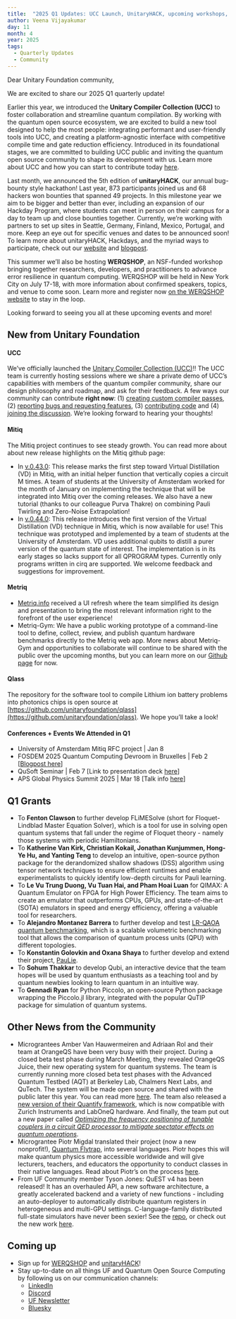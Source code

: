 ```yaml
---
title:  "2025 Q1 Updates: UCC Launch, UnitaryHACK, upcoming workshops, and more"
author: Veena Vijayakumar
day: 11
month: 4
year: 2025
tags: 
  - Quarterly Updates
  - Community
--- 
```


Dear Unitary Foundation community,

We are excited to share our 2025 Q1 quarterly update! 

Earlier this year, we introduced the **Unitary Compiler Collection (UCC)** to foster collaboration and streamline quantum compilation. By working with the quantum open source ecosystem, we are excited to build a new tool designed to help the most people: integrating performant and user-friendly tools into UCC, and creating a platform-agnostic interface with competitive compile time and gate reduction efficiency. Introduced in its foundational stages, we are committed to building UCC public and inviting the quantum open source community to shape its development with us. Learn more about UCC and how you can start to contribute today [here](https://unitary.foundation/posts/2025_ucc_launch_blog/). 

Last month, we announced the 5th edition of **unitaryHACK**, our annual bug-bounty style hackathon! Last year, 873 participants joined us and 68 hackers won bounties that spanned 49 projects. In this milestone year we aim to be bigger and better than ever, including an expansion of our Hackday Program, where students can meet in person on their campus for a day to team up and close bounties together. Currently, we’re working with partners to set up sites in Seattle, Germany, Finland, Mexico, Portugal, and more. Keep an eye out for specific venues and dates to be announced soon! To learn more about unitaryHACK, Hackdays, and the myriad ways to participate, check out our [website](https://unitaryhack.dev/) and [blogpost](https://unitary.foundation/posts/announcing_unitaryhack25/). 

This summer we’ll also be hosting **WERQSHOP**, an NSF-funded workshop bringing together researchers, developers, and practitioners to advance error resilience in quantum computing. WERQSHOP will be held in New York City on July 17-18, with more information about confirmed speakers, topics, and venue to come soon. Learn more and register now [on the WERQSHOP website](https://werq.shop/) to stay in the loop. 

Looking forward to seeing you all at these upcoming events and more! 


## New from Unitary Foundation

#### UCC
We’ve officially launched the [Unitary Compiler Collection (UCC)](https://unitary.foundation/posts/2025_ucc_launch_blog/)!! The UCC team is currently hosting sessions where we share a private demo of UCC’s capabilities with members of the quantum compiler community, share our design philosophy and roadmap, and ask for their feedback. A few ways our community can contribute **right now**: (1) [creating custom compiler passes](https://ucc.readthedocs.io/en/latest/contributing.html#proposing-a-new-transpiler-pass), (2) [reporting bugs and requesting features](https://github.com/unitaryfoundation/ucc/issues), (3) [contributing code](https://ucc.readthedocs.io/en/latest/contributing.html#contributing-guide) and (4) [joining the discussion](https://discord.com/channels/764231928676089909/1346546840526524427). We’re looking forward to hearing your thoughts! 

#### Mitiq 
The Mitiq project continues to see steady growth. You can read more about about new release highlights on the Mitiq github page: 
- In [v.0.43.0](https://github.com/unitaryfoundation/mitiq/releases/tag/v0.43.0): This release marks the first step toward Virtual Distillation (VD) in Mitiq, with an initial helper function that vertically copies a circuit M times. A team of students at the University of Amsterdam worked for the month of January on implementing the technique that will be integrated into Mitiq over the coming releases. We also have a new tutorial (thanks to our colleague Purva Thakre) on combining Pauli Twirling and Zero-Noise Extrapolation!
- In [v.0.44.0](https://github.com/unitaryfoundation/mitiq/releases/tag/v0.44.0): This release introduces the first version of the Virtual Distillation (VD) technique in Mitiq, which is now available for use! This technique was prototyped and implemented by a team of students at the University of Amsterdam. VD uses additional qubits to distill a purer version of the quantum state of interest. The implementation is in its early stages so lacks support for all QPROGRAM types. Currently only programs written in cirq are supported. We welcome feedback and suggestions for improvement.

#### Metriq
- [Metriq.info](https://metriq.info) received a UI refresh where the team simplified its design and presentation to bring the most relevant information right to the forefront of the user experience!
- Metriq-Gym: We have a public working prototype of a command-line tool to define, collect, review, and publish quantum hardware benchmarks directly to the Metriq web app. More news about Metriq-Gym and opportunities to collaborate will continue to be shared with the public over the upcoming months, but you can learn more on our [Github page](https://github.com/unitaryfoundation/metriq-gym) for now.    

#### Qlass 
The repository for the software tool to compile Lithium ion battery problems into photonics chips is open source at [https://github.com/unitaryfoundation/qlass](https://github.com/unitaryfoundation/qlass). We hope you’ll take a look!   

#### Conferences + Events We Attended in Q1
- University of Amsterdam Mitiq RFC project | Jan 8 
- FOSDEM 2025 Quantum Computing Devroom in Bruxelles | Feb 2 [[Blogpost here](https://unitary.foundation/posts/2025_fosdem_recap/)]
- QuSoft Seminar | Feb 7 [Link to presentation deck [here](https://natestemen.github.io/qem-qusoft/slides.html#/title-slide)]
- APS Global Physics Summit 2025 | Mar 18 [Talk info [here](https://summit.aps.org/events/MAR-J16/9)]


## Q1 Grants
- To **Fenton Clawson** to further develop FLiMESolve (short for Floquet-Lindblad Master Equation Solver), which is a tool for use in solving open quantum systems that fall under the regime of Floquet theory - namely those systems with periodic Hamiltonians.
- To **Katherine Van Kirk, Christian Kokail, Jonathan Kunjummen, Hong-Ye Hu, and Yanting Teng** to develop an intuitive, open-source python package for the derandomized shallow shadows (DSS) algorithm using tensor network techniques to ensure efficient runtimes and enable experimentalists to quickly identify low-depth circuits for Pauli learning.
- To **Le Vu Trung Duong, Vu Tuan Hai, and Pham Hoai Luan** for QIMAX: A Quantum Emulator on FPGA for High Power Efficiency. The team aims to create an emulator that outperforms CPUs, GPUs, and state-of-the-art (SOTA) emulators in speed and energy efficiency, offering a valuable tool for researchers.
- To **Alejandro Montanez Barrera** to further develop and test [LR-QAOA quantum benchmarking](https://arxiv.org/pdf/2502.06471), which is a scalable volumetric benchmarking tool that allows the comparison of quantum process units (QPU) with different topologies.
- To **Konstantin Golovkin and Oxana Shaya** to further develop and extend their project, [PauLie](https://github.com/QPauLie/PauLie).
- To **Sohum Thakkar** to develop Qubi, an interactive device that the team hopes will be used by quantum enthusiasts as a teaching tool and by quantum newbies looking to learn quantum in an intuitive way.
- To **Gennadi Ryan** for Python Piccolo, an open-source Python package wrapping the Piccolo.jl library, integrated with the popular QuTIP package for simulation of quantum systems.


## Other News from the Community
- Micrograntees Amber Van Hauwermeiren and Adriaan Rol and their team at OrangeQS have been very busy with their project. During a closed beta test phase during March Meeting, they revealed OrangeQS Juice, their new operating system for quantum systems. The team is currently running more closed beta test phases with the Advanced Quantum Testbed (AQT) at Berkeley Lab, Chalmers Next Labs, and QuTech. The system will be made open source and shared with the public later this year. You can read more [here](https://orangeqs.com/news/reveal-orangeqs-juice/). The team also released a [new version of their Quantify framework](https://orangeqs.com/news/quantify-zurich-instruments-0-0-1-release/), which is now compatible with Zurich Instruments and LabOneQ hardware. And finally, the team put out a new paper called [*Optimizing the frequency positioning of tunable couplers in a circuit QED processor to mitigate spectator effects on quantum operations*](https://arxiv.org/abs/2503.13225). 
- Micrograntee Piotr Migdal translated their project (now a new nonprofit!), [Quantum Flytrap](https://lab.quantumflytrap.com/), into several languages. Piotr hopes this will make quantum physics more accessible worldwide and will give lecturers, teachers, and educators the opportunity to conduct classes in their native languages. Read about Piotr’s on the process [here](https://p.migdal.pl/blog/2025/04/vibe-translating-quantum-flytrap).
- From UF Community member Tyson Jones: QuEST v4 has been released! It has an overhauled API, a new software architecture, a greatly accelerated backend and a variety of new functions - including an auto-deployer to automatically distribute quantum registers in heterogeneous and multi-GPU settings. C-language-family distributed full-state simulators have never been sexier! See the [repo](https://github.com/QuEST-Kit/QuEST), or check out the new work [here](https://github.com/QuEST-Kit/QuEST/blob/main/docs/v4.md).

## Coming up
- Sign up for [WERQSHOP](https://werq.shop/) and [unitaryHACK](https://unitaryhack.dev/register/)! 
- Stay up-to-date on all things UF and Quantum Open Source Computing by following us on our communication channels: 
    - [LinkedIn](https://www.linkedin.com/company/unitary-foundation/)
    - [Discord](https://discord.gg/2Y9z9xKKbr)
    - [UF Newsletter](https://bit.ly/uf-signup)
    - [Bluesky](https://bsky.app/profile/unitary.foundation)
